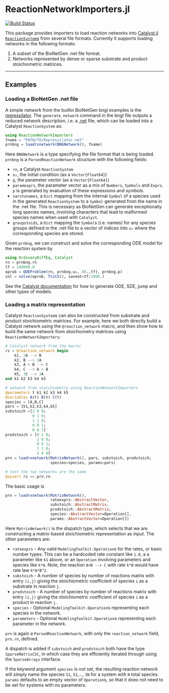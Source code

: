 # ReactionNetworkImporters.jl

[![Build Status](https://travis-ci.org/SciML/ReactionNetworkImporters.jl.svg?branch=master)](https://travis-ci.org/SciML/ReactionNetworkImporters.jl)
<!-- [![Build status](https://ci.appveyor.com/api/projects/status/wqq5flk2w8asad78/branch/master?svg=true)](https://ci.appveyor.com/project/SciML/reactionnetworkimporters-jl/branch/master) -->

This package provides importers to load reaction networks into
[Catalyst.jl](https://github.com/SciML/Catalyst.jl)
[`ReactionSystem`s](https://catalyst.sciml.ai/dev/api/catalyst_api/#ModelingToolkit.ReactionSystem)
from several file formats. Currently it supports loading networks in the
following formats:
1. A *subset* of the BioNetGen .net file format.
2. Networks represented by dense or sparse substrate and product stoichiometric
   matrices.
<!-- 3. The basic format used by the [RSSA](https://www.cosbi.eu/research/prototypes/rssa) group at COSBI in their [model collection](https://www.cosbi.eu/prototypes/jLiexDeBIgFV4zxwnKiW97oc4BjTtIoRGajqdUz4.zip). -->

----
## Examples

### Loading a BioNetGen .net file
A simple network from the builtin BioNetGen bngl examples is the
[repressilator](data/repressilator/Repressilator.bngl). The `generate_network`
command in the bngl file outputs a reduced network description, i.e. a
[.net](data/repressilator/Repressilator.net) file, which can be loaded into a
Catalyst `ReactionSystem` as:
```julia
using ReactionNetworkImporters
fname = "PATH/TO/Repressilator.net"
prnbng = loadrxnetwork(BNGNetwork(), fname)
```
Here `BNGNetwork` is a type specifying the file format that is being loaded.
`prnbng` is a `ParsedReactionNetwork` structure with the following fields:
- `rn`, a Catalyst `ReactionSystem`
- `u₀`, the initial condition (as a `Vector{Float64}`)
- `p`, the parameter vector (as a `Vector{Float64}`)
- `paramexprs`, the parameter vector as a mix of `Numbers`, `Symbols` and
  `Exprs`. `p` is generated by evaluation of these expressions and symbols.
- `varstonames`, a `Dict` mapping from the internal `Symbol` of a species used
  in the generated `ReactionSystem` to a `Symbol` generated from the name in the
  .net file. This is necessary as BioNetGen can generate exceptionally long
  species names, involving characters that lead to malformed species names when
  used with `Catalyst`.
- `groupstoids`, a `Dict` mapping the `Symbol`s (i.e. names) for any species
  groups defined in the .net file to a vector of indices into `u₀` where the
  corresponding species are stored.

Given `prnbng`, we can construct and solve the corresponding ODE model for the
reaction system by
```julia
using OrdinaryDiffEq, Catalyst
rn = prnbng.rn
tf = 100000.0
oprob = ODEProblem(rn, prnbng.u₀, (0.,tf), prnbng.p)
sol = solve(oprob, Tsit5(), saveat=tf/1000.)
```
See the [Catalyst documentation](https://catalyst.sciml.ai/dev/) for how to
generate ODE, SDE, jump and other types of models.

### Loading a matrix representation
Catalyst `ReactionSystem`s can also be constructed from substrate and product
stoichiometric matrices. For example, here we both directly build a Catalyst
network using the `@reaction_network` macro, and then show how to build the same
network from stoichiometry matrices using `ReactionNetworkImporters`:
```julia
# Catalyst network from the macro:
rs = @reaction_network begin
    k1, 2A --> B
    k2, B --> 2A
    k3, A + B --> C
    k4, C --> A + B
    k5, 3C --> 3A
end k1 k2 k3 k4 k5

# network from stoichiometry using ReactionNetworkImporters
@parameters t k1 k2 k3 k4 k5
@variables A(t) B(t) C(t)
species = [A,B,C]
pars = [k1,k2,k3,k4,k5]
substoich =[2 0 0;
            0 1 0;
            1 1 0;
            0 0 1;
            0 0 3]'
prodstoich = [0 1 0;
              2 0 0;
              0 0 1;
              1 1 0;
              3 0 0]'
prn = loadrxnetwork(MatrixNetwork(), pars, substoich, prodstoich; 
                    species=species, params=pars)

# test the two networks are the same
@assert rs == prn.rn
```

The basic usage is
```julia
prn = loadrxnetwork(MatrixNetwork(),  
                    rateexprs::AbstractVector, 
                    substoich::AbstractMatrix, 
                    prodstoich::AbstractMatrix; 
                    species::AbstractVector=Operation[], 
                    params::AbstractVector=Operation[])
```
Here `MatrixNetwork()` is the dispatch type, which selects that we are
constructing a matrix-based stoichiometric representation as input. The other
parameters are:
- `rateexprs` - Any valid `ModelingToolkit.Operation`s for the rates, or basic
  number types. This can be a hardcoded rate constant like `1.0`, a a parameter
  like `k1` above, or an `Operation` involving parameters and species like
  `k*A`. Note, the reaction `A+B --> C` with rate `k*B` would have rate law
  `k*A*B^2`.
- `substoich` - A number of species by number of reactions matrix with entry
  `(i,j)` giving the stoichiometric coefficient of species `i` as a substrate in
  reaction `j`. 
- `prodstoich` - A number of species by number of reactions matrix with entry
  `(i,j)` giving the stoichiometric coefficient of species `i` as a product in
  reaction `j`.
- `species` - Optional `ModelingToolkit.Operation`s representing each species in
  the network.
- `parameters` - Optional `ModelingToolkit.Operation`s representing each
  parameter in the network.

`prn` is again a `ParsedReactionNetwork`, with only the `reaction_network`
field, `prn.rn`, defined.

A dispatch is added if `substoich` and `prodstoich` both have the type
`SparseMatrixCSC`, in which case they are efficiently iterated through using the
`SparseArrays` interface.

If the keyword argument `species` is not set, the resulting reaction network
will simply name the species `S1`, `S2`,..., `SN` for a system with `N` total
species. `params` defaults to an empty vector of `Operation`s, so that it does not
need to be set for systems with no parameters.

<!-- ### Loading a RSSA format network file
As the licensing is unclear we can not redistribute any example RSSA formatted networks. They can be downloaded from the model collection link listed above. Assuming you've saved both a reaction network file and corresponding initial condition file, they can be loaded as
```julia
initialconditionf = "PATH/TO/FILE"
networkf = "PATH/TO/FILE"
rssarn = loadrxnetwork(RSSANetwork(), "RSSARxSys", initialconditionf, networkf)
```
Here `RSSANetwork` specifies the type of the file to parse, and `RSSARxSys` gives the type of the generated `reaction_network`. `rssarn` is again a `ParsedReactionNetwork`, but only the `rn` and `u₀` fields will now be relevant (the remaining fields will be set to `nothing`). -->
